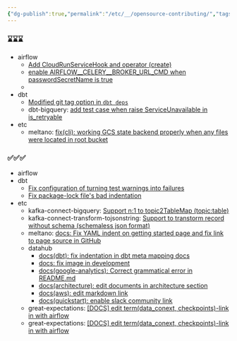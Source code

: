 ```yaml
---
{"dg-publish":true,"permalink":"/etc/__/opensource-contributing/","tags":["\bopensource"],"dgHomeLink":true,"dgShowLocalGraph":true,"dgShowInlineTitle":true,"dgEnableSearch":true,"dgLinkPreview":true,"noteIcon":"","created":"2024-06-23T15:41:23.000+09:00"}
---
```




### ⌛️⌛️⌛️


- airflow
	- [Add CloudRunServiceHook and operator (create)](https://github.com/apache/airflow/pull/40008)
	- [enable AIRFLOW__CELERY__BROKER_URL_CMD when passwordSecretName is true](https://github.com/apache/airflow/pull/40270)
	- 
- dbt
	- [Modified git tag option in `dbt deps`](https://github.com/dbt-labs/dbt-core/pull/10398)
	- dbt-bigquery: [add test case when raise ServiceUnavailable in is_retryable](https://github.com/dbt-labs/dbt-bigquery/pull/1224)
- etc
    - meltano: [fix(cli): working GCS state backend properly when any files were located in root bucket](https://github.com/meltano/meltano/pull/8648)

### ✅✅✅

- airflow
- dbt
    - [Fix configuration of turning test warnings into failures](https://github.com/dbt-labs/dbt-core/pull/9347)
    - [Fix package-lock file's bad indentation](https://github.com/dbt-labs/dbt-core/pull/9341)
- etc
	- kafka-connect-bigquery: [Support n:1 to topic2TableMap (topic:table)](https://github.com/confluentinc/kafka-connect-bigquery/pull/361)
	- kafka-connect-transform-tojsonstring: [Support to transtorm record without schema (schemaless json format)](https://github.com/an0r0c/kafka-connect-transform-tojsonstring/pull/18)
	- meltano: [docs: Fix YAML indent on getting started page and fix link to page source in GitHub](https://github.com/meltano/meltano/pull/7187)
	- datahub
		- [docs(dbt): fix indentation in dbt meta mapping docs](https://github.com/datahub-project/datahub/pull/7045)
		- [docs: fix image in development](https://github.com/datahub-project/datahub/pull/7637)
		- [docs(google-analytics): Correct grammatical error in README.md](https://github.com/datahub-project/datahub/pull/6870)
		- [docs(architecture): edit documents in architecture section](https://github.com/datahub-project/datahub/pull/6798)
		- [docs(aws): edit markdown link](https://github.com/datahub-project/datahub/pull/6706)
		- [docs(quickstart): enable slack community link](https://github.com/datahub-project/datahub/pull/6209)
	- great-expectations: [[DOCS] edit term(data_conext, checkpoints)-link in with airflow](https://github.com/great-expectations/great_expectations/pull/6646)
	- great-expectations: [[DOCS] edit term(data_conext, checkpoints)-link in with airflow](https://github.com/great-expectations/great_expectations/pull/6646)